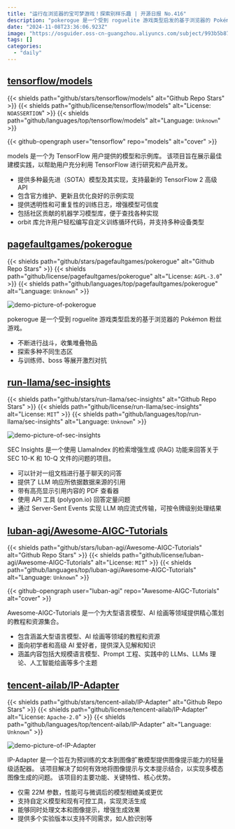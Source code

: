 ```yaml
---
title: "运行在浏览器的宝可梦游戏！探索别样乐趣 | 开源日报 No.416"
description: "pokerogue 是一个受到 roguelite 游戏类型启发的基于浏览器的 Pokémon 粉丝游戏。"
date: "2024-11-08T23:36:06.923Z"
image: "https://osguider.oss-cn-guangzhou.aliyuncs.com/subject/993b5b87c14750be06ce3c42e726e9b1.png"
tags: []
categories:
  - "daily"
---
```


## [tensorflow/models](https://github.com/tensorflow/models)

{{< shields path="github/stars/tensorflow/models" alt="Github Repo Stars" >}} {{< shields path="github/license/tensorflow/models" alt="License: `NOASSERTION`" >}} {{< shields path="github/languages/top/tensorflow/models" alt="Language: `Unknown`" >}}

{{< github-opengraph user="tensorflow" repo="models" alt="cover" >}}

models 是一个为 TensorFlow 用户提供的模型和示例库。
该项目旨在展示最佳建模实践，以帮助用户充分利用 TensorFlow 进行研究和产品开发。

- 提供多种最先进（SOTA）模型及其实现，支持最新的 TensorFlow 2 高级 API
- 包含官方维护、更新且优化良好的示例实现
- 提供透明性和可重复性的训练日志，增强模型可信度
- 包括社区贡献的机器学习模型库，便于查找各种实现
- orbit 库允许用户轻松编写自定义训练循环代码，并支持多种设备类型

## [pagefaultgames/pokerogue](https://github.com/pagefaultgames/pokerogue)

{{< shields path="github/stars/pagefaultgames/pokerogue" alt="Github Repo Stars" >}} {{< shields path="github/license/pagefaultgames/pokerogue" alt="License: `AGPL-3.0`" >}} {{< shields path="github/languages/top/pagefaultgames/pokerogue" alt="Language: `Unknown`" >}}

![demo-picture-of-pokerogue](https://static.osguider.com/history/2024/e386d2a699de23da28b22f1d1f91e007.png)

pokerogue 是一个受到 roguelite 游戏类型启发的基于浏览器的 Pokémon 粉丝游戏。

- 不断进行战斗，收集堆叠物品
- 探索多种不同生态区
- 与训练师、boss 等展开激烈对抗

## [run-llama/sec-insights](https://github.com/run-llama/sec-insights)

{{< shields path="github/stars/run-llama/sec-insights" alt="Github Repo Stars" >}} {{< shields path="github/license/run-llama/sec-insights" alt="License: `MIT`" >}} {{< shields path="github/languages/top/run-llama/sec-insights" alt="Language: `Unknown`" >}}

![demo-picture-of-sec-insights](https://osguider.oss-cn-guangzhou.aliyuncs.com/subject/2e28719af3a9b750f87b6ab3394f8b71.png)

SEC Insights 是一个使用 LlamaIndex 的检索增强生成 (RAG) 功能来回答关于 SEC 10-K 和 10-Q 文件的问题的项目。

- 可以针对一组文档进行基于聊天的问答
- 提供了 LLM 响应所依据数据来源的引用
- 带有高亮显示引用内容的 PDF 查看器
- 使用 API 工具 (polygon.io) 回答定量问题
- 通过 Server-Sent Events 实现 LLM 响应流式传输，可按令牌级别处理结果

## [luban-agi/Awesome-AIGC-Tutorials](https://github.com/luban-agi/Awesome-AIGC-Tutorials)

{{< shields path="github/stars/luban-agi/Awesome-AIGC-Tutorials" alt="Github Repo Stars" >}} {{< shields path="github/license/luban-agi/Awesome-AIGC-Tutorials" alt="License: `MIT`" >}} {{< shields path="github/languages/top/luban-agi/Awesome-AIGC-Tutorials" alt="Language: `Unknown`" >}}

{{< github-opengraph user="luban-agi" repo="Awesome-AIGC-Tutorials" alt="cover" >}}

Awesome-AIGC-Tutorials 是一个为大型语言模型、AI 绘画等领域提供精心策划的教程和资源集合。

- 包含涵盖大型语言模型、AI 绘画等领域的教程和资源
- 面向初学者和高级 AI 爱好者，提供深入见解和知识
- 涵盖内容包括大规模语言模型、Prompt 工程、实践中的 LLMs、LLMs 理论、人工智能绘画等多个主题

## [tencent-ailab/IP-Adapter](https://github.com/tencent-ailab/IP-Adapter)

{{< shields path="github/stars/tencent-ailab/IP-Adapter" alt="Github Repo Stars" >}} {{< shields path="github/license/tencent-ailab/IP-Adapter" alt="License: `Apache-2.0`" >}} {{< shields path="github/languages/top/tencent-ailab/IP-Adapter" alt="Language: `Unknown`" >}}

![demo-picture-of-IP-Adapter](https://static.osguider.com/subject/github/tencent-ailab/IP-Adapter/b99fcb524ad45dd5ad175d5c45aa6a35.png)

IP-Adapter 是一个旨在为预训练的文本到图像扩散模型提供图像提示能力的轻量级适配器。
该项目解决了如何有效地将图像提示与文本提示结合，以实现多模态图像生成的问题。
该项目的主要功能、关键特性、核心优势。

- 仅需 22M 参数，性能可与微调后的模型相媲美或更优
- 支持自定义模型和现有可控工具，实现灵活生成
- 能够同时处理文本和图像提示，增强生成效果
- 提供多个实验版本以支持不同需求，如人脸识别等

